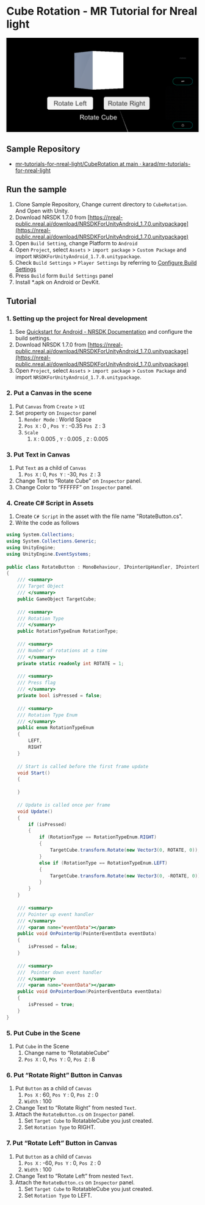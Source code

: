 # Cube Rotation - MR Tutorial for Nreal light

![](Assets/CubeRotation.png)

## Sample Repository

- [mr\-tutorials\-for\-nreal\-light/CubeRotation at main · karad/mr\-tutorials\-for\-nreal\-light](https://github.com/karad/mr-tutorials-for-nreal-light/tree/main/CubeRotation)

## Run the sample

1. Clone Sample Repository, Change current directory to `CubeRotation`. And Open with Unity.
2. Download NRSDK 1.7.0 from [https://nreal-public.nreal.ai/download/NRSDKForUnityAndroid_1.7.0.unitypackage](https://nreal-public.nreal.ai/download/NRSDKForUnityAndroid_1.7.0.unitypackage)
3. Open `Build Setting`, change Platform to `Android`
4. Open `Project`, select `Assets` > `import package` > `Custom Package` and import `NRSDKForUnityAndroid_1.7.0.unitypackage`.
5. Check `Build Settings` > `Player Settings` by referring to [Configure Build Settings](https://nreal.gitbook.io/nrsdk-documentation/discover/quickstart-for-android#configure-build-settings)
6. Press `Build` form `Build Settings` panel
7. Install *.apk on Android or DevKit.

## Tutorial

### 1. Setting up the project for Nreal development

1. See [Quickstart for Android - NRSDK Documentation](https://nreal.gitbook.io/nrsdk-documentation/discover/quickstart-for-android#configure-build-settings) and configure the build settings.
2. Download NRSDK 1.7.0 from [https://nreal-public.nreal.ai/download/NRSDKForUnityAndroid_1.7.0.unitypackage](https://nreal-public.nreal.ai/download/NRSDKForUnityAndroid_1.7.0.unitypackage)
3. Open `Project`, select `Assets` > `import package` > `Custom Package` and import `NRSDKForUnityAndroid_1.7.0.unitypackage`.

### 2. Put a Canvas in the scene

1. Put `Canvas` from `Create` > `UI`
2. Set property on `Inspector` panel
    1. `Render Mode` : World Space
    2. `Pos X` : 0 , `Pos Y` : -0.35 `Pos Z` : 3
    3. `Scale`
        1. `X` : 0.005 , `Y` : 0.005 , `Z` : 0.005

### 3. Put Text in Canvas

1. Put `Text` as a child of `Canvas`
    1. `Pos X` : 0, `Pos Y` : -30, `Pos Z` : 3
2. Change Text to “Rotate Cube” on `Inspector` panel.
3. Change Color to “FFFFFF” on `Inspector` panel.

### 4. Create C# Script in Assets

1. Create `C# Script` in the asset with the file name "RotateButton.cs".
2. Write the code as follows

```csharp
using System.Collections;
using System.Collections.Generic;
using UnityEngine;
using UnityEngine.EventSystems;

public class RotateButton : MonoBehaviour, IPointerUpHandler, IPointerDownHandler
{
    /// <summary>
    /// Target Object
    /// </summary>
    public GameObject TargetCube;

    /// <summary>
    /// Rotation Type
    /// </summary>
    public RotationTypeEnum RotationType;

    /// <summary>
    /// Number of rotations at a time
    /// </summary>
    private static readonly int ROTATE = 1;

    /// <summary>
    /// Press flag
    /// </summary>
    private bool isPressed = false;

    /// <summary>
    /// Rotation Type Enum
    /// </summary>
    public enum RotationTypeEnum
    {
        LEFT,
        RIGHT
    }

    // Start is called before the first frame update
    void Start()
    {

    }

    // Update is called once per frame
    void Update()
    {
        if (isPressed)
        {
            if (RotationType == RotationTypeEnum.RIGHT)
            {
                TargetCube.transform.Rotate(new Vector3(0, ROTATE, 0));
            }
            else if (RotationType == RotationTypeEnum.LEFT)
            {
                TargetCube.transform.Rotate(new Vector3(0, -ROTATE, 0));
            }
        }
    }

    /// <summary>
    /// Pointer up event handler
    /// </summary>
    /// <param name="eventData"></param>
    public void OnPointerUp(PointerEventData eventData)
    {
        isPressed = false;
    }

    /// <summary>
    ///  Pointer down event handler
    /// </summary>
    /// <param name="eventData"></param>
    public void OnPointerDown(PointerEventData eventData)
    {
        isPressed = true;
    }
}
```

### 5. Put Cube in the Scene

1. Put `Cube` in the Scene
    1. Change name to “RotatableCube”
    2. `Pos X` : 0, `Pos Y` : 0, `Pos Z` : 8

### 6. Put “Rotate Right” Button in Canvas

1. Put `Button` as a child of `Canvas`
    1. `Pos X` : 60, `Pos Y` : 0, `Pos Z` : 0
    2. `Width` : 100
2. Change Text to “Rotate Right” from nested `Text`.
3. Attach the `RotateButton.cs` on `Inspector` panel.
    1. Set `Target Cube` to RotatableCube you just created.
    2. Set `Rotation Type` to RIGHT.

### 7. Put “Rotate Left” Button in Canvas

1. Put `Button` as a child of `Canvas`
    1. `Pos X` : -60, `Pos Y` : 0, `Pos Z` : 0
    2. `Width` : 100
2. Change Text to “Rotate Left” from nested `Text`.
3. Attach the `RotateButton.cs` on `Inspector` panel.
    1. Set `Target Cube` to RotatableCube you just created.
    2. Set `Rotation Type` to LEFT.